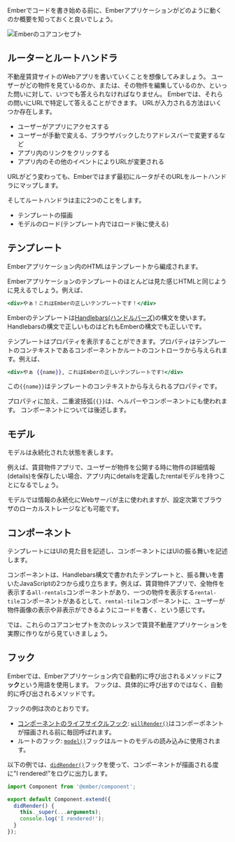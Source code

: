 <!--
Before you start writing any Ember code, it's a good idea to get an overview of how an
Ember application works.
-->

Emberでコードを書き始める前に、Emberアプリケーションがどのように動くのか概要を知っておくと良いでしょう。

![Emberのコアコンセプト](../../images/ember-core-concepts/ember-core-concepts.png)

<!--
## Router and Route Handlers
-->

## ルーターとルートハンドラ

<!--
Imagine we are writing a web app for a site that lets users list their properties to rent. At any given time, we should be able to answer questions about the current state like _What rental are they looking at?_ and _Are they editing it?_ In Ember, the answer to these questions is determined by the URL.
The URL can be set in a few ways:
-->

不動産賃貸サイトのWebアプリを書いていくことを想像してみましょう。
ユーザーがどの物件を見ているのか、または、その物件を編集しているのか、といった問いに対して、いつでも答えられなければなりません。
Emberでは、それらの問いにURLで特定して答えることができます。
URLが入力される方法はいくつか存在します。

<!--
* The user loads the app for the first time.
* The user changes the URL manually, such as by clicking the back button or by editing the address bar.
* The user clicks a link within the app.
* Some other event in the app causes the URL to change.
-->

* ユーザーがアプリにアクセスする
* ユーザーが手動で変える、ブラウザバックしたりアドレスバーで変更するなど
* アプリ内のリンクをクリックする
* アプリ内のその他のイベントによりURLが変更される

<!--
No matter how the URL gets set, the first thing that happens is that the Ember router maps the URL to a route handler.
-->

URLがどう変わっても、Emberではまず最初にルータがそのURLをルートハンドラにマップします。

<!--
The route handler then typically does two things:
-->

そしてルートハンドラは主に2つのことをします。

<!--
* It renders a template.
* It loads a model that is then available to the template.
-->

* テンプレートの描画
* モデルのロード(テンプレート内ではロード後に使える)

<!--
## Templates
-->

## テンプレート

<!--
Ember uses templates to organize the layout of HTML in an application.
-->

Emberアプリケーション内のHTMLはテンプレートから編成されます。

<!--
Most templates in an Ember codebase are instantly familiar, and look like any
fragment of HTML. For example:
-->

Emberアプリケーションのテンプレートのほとんどは見た感じHTMLと同じように見えるでしょう。例えば、


<!--
```handlebars
<div>Hi, this is a valid Ember template!</div>
```
-->

```handlebars
<div>やぁ！これはEmberの正しいテンプレートです！</div>
```


<!--
Ember templates use the syntax of [Handlebars](http://handlebarsjs.com)
templates. Anything that is valid Handlebars syntax is valid Ember syntax.
-->

Emberのテンプレートは[Handlebars(ハンドルバーズ)](http://handlebarsjs.com)の構文を使います。
Handlebarsの構文で正しいものはどれもEmberの構文でも正しいです。

<!--
Templates can also display properties provided to them from their context, which is either a component or a route's controller. For example:
-->

テンプレートはプロパティを表示することができます。プロパティはテンプレートのコンテキストであるコンポーネントかルートのコントローラから与えられます。例えば、

<!--
```handlebars
<div>Hi {{name}}, this is a valid Ember template!</div>
```
-->

```handlebars
<div>やぁ {{name}}, これはEmberの正しいテンプレートです!</div>
```


<!--
Here, `{{name}}` is a property provided by the template's context.
-->

この`{{name}}`はテンプレートのコンテキストから与えられるプロパティです。

<!--
Besides properties, double curly braces (`{{}}`) may also contain
helpers and components, which we'll discuss later.
-->

プロパティに加え、二重波括弧`{{}}`は、ヘルパーやコンポーネントにも使われます。
コンポーネントについては後述します。

<!--
## Models
-->

## モデル

<!--
Models represent persistent state.
-->

モデルは永続化された状態を表します。

<!--
For example, a property rentals application would want to save the details of a rental when a user publishes it, and so a rental would have a model defining its details, perhaps called the _rental_ model.
-->

例えば、賃貸物件アプリで、ユーザーが物件を公開する時に物件の詳細情報(details)を保存したい場合、アプリ内にdetailsを定義したrentalモデルを持つことになるでしょう。

<!--
A model typically persists information to a web server, although models can be configured to save to anywhere else, such as the browser's Local Storage.
-->

モデルでは情報の永続化にWebサーバが主に使われますが、設定次第でブラウザのローカルストレージなども可能です。

<!--
## Components
-->

## コンポーネント

<!--
While templates describe how a user interface looks, components control how the user interface _behaves_.
-->

テンプレートにはUIの見た目を記述し、コンポーネントにはUIの振る舞いを記述します。

<!--
Components consist of two parts: a template written in Handlebars, and a source file written in JavaScript that defines the component's behavior. For example, our property rental application might have a component for displaying all the rentals called `all-rentals`, and another component for displaying an individual rental called `rental-tile`. The `rental-tile` component might define a behavior that lets the user hide and show the image property of the rental.
-->

コンポーネントは、Handlebars構文で書かれたテンプレートと、振る舞いを書いたJavaScriptの2つから成り立ちます。例えば、賃貸物件アプリで、全物件を表示する`all-rentals`コンポーネントがあり、一つの物件を表示する`rental-tile`コンポーネントがあるとして、`rental-tile`コンポーネントに、ユーザーが物件画像の表示や非表示ができるようにコードを書く、という感じです。

<!--
Let's see these core concepts in action by building a property rental application in the next lesson.
-->

では、これらのコアコンセプトを次のレッスンで賃貸不動産アプリケーションを実際に作りながら見ていきましょう。

<!--
## Hooks
-->

## フック

<!--
In Ember, we use the term **hook** for methods that are automatically called within the Ember application. These are methods that can be expected to be called automatically, rather than having to call them specifically.
-->

Emberでは、Emberアプリケーション内で自動的に呼び出されるメソッドに**フック**という用語を使用します。
フックは、具体的に呼び出すのではなく、自動的に呼び出されるメソッドです。

<!--
Some examples of a hook are:
-->

フックの例は次のとおりです。

<!--
* [Component Lifecycle Hooks](../../components/the-component-lifecycle/): the [`willRender()`](https://emberjs.com/api/ember/release/classes/Component/methods/willRender?anchor=willRender) hook gets called before each time a component renders
* Route Hooks: the [`model()`](https://www.emberjs.com/api/ember/release/classes/Route/methods/model?anchor=model) hook is used to load the model on a route
-->

* [コンポーネントのライフサイクルフック](../../components/the-component-lifecycle/): [`willRender()`](https://emberjs.com/api/ember/release/classes/Component/methods/willRender?anchor=willRender)はコンポーポネントが描画される前に毎回呼ばれます。
* ルートのフック: [`model()`](https://www.emberjs.com/api/ember/release/classes/Route/methods/model?anchor=model)フックはルートのモデルの読み込みに使用されます。

<!--
In the following example, the [`didRender()`](https://emberjs.com/api/ember/release/classes/Component/methods?anchor=didRender) component lifecycle hook is used to log "I rendered!" to the console after each time the component is rendered.
-->

以下の例では、[`didRender()`](https://emberjs.com/api/ember/release/classes/Component/methods?anchor=didRender)フックを使って、コンポーネントが描画される度に"I rendered!"をログに出力します。

```/app/components/foo-did-render-example.js
import Component from '@ember/component';

export default Component.extend({
  didRender() {
    this._super(...arguments);
    console.log('I rendered!');
  }
});
```
